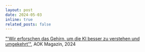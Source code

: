 ```yaml
---
layout: post
date: 2024-05-03
inline: true
related_posts: false
---
```

<a href="https://www.aok.de/pp/gg/daten-und-analysen/sprache-und-ki/" target="_blank" rel="noopener noreferrer">"'Wir erforschen das Gehirn, um die KI besser zu verstehen und umgekehrt'"</a>, AOK Magazin, 2024
